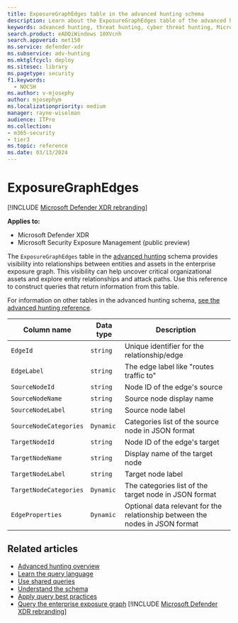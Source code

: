 ```yaml
---
title: ExposureGraphEdges table in the advanced hunting schema
description: Learn about the ExposureGraphEdges table of the advanced hunting schema, which provides attack surface information, to help you understand how potential threats might reach, and compromise, valuable assets.
keywords: advanced hunting, threat hunting, cyber threat hunting, Microsoft Defender XDR, microsoft 365, m365, search, query, telemetry, schema reference, kusto, table, column, data type, description, ExposureGraphEdges, EdgeId, EdgeLabel, SourceNodeName, SourceNodeLabel, TargetNodeName, TargetNodeLabel, SourceNodeCategories, TargetNodeCategories, EdgeProperties
search.product: eADQiWindows 10XVcnh
search.appverid: met150
ms.service: defender-xdr
ms.subservice: adv-hunting
ms.mktglfcycl: deploy
ms.sitesec: library
ms.pagetype: security
f1.keywords: 
  - NOCSH
ms.author: v-mjosephy
author: mjosephym
ms.localizationpriority: medium
manager: rayne-wiselman
audience: ITPro
ms.collection: 
- m365-security
- tier3
ms.topic: reference
ms.date: 03/13/2024
---
```


# ExposureGraphEdges

[!INCLUDE [Microsoft Defender XDR rebranding](../includes/microsoft-defender.md)]

**Applies to:**

- Microsoft Defender XDR
- Microsoft Security Exposure Management (public preview)

The `ExposureGraphEdges` table in the [advanced hunting](advanced-hunting-overview.md) schema provides visibility into relationships between entities and assets in the enterprise exposure graph. This visibility can help uncover critical organizational assets and explore entity relationships and attack paths. Use this reference to construct queries that return information from this table.

For information on other tables in the advanced hunting schema, [see the advanced hunting reference](advanced-hunting-schema-tables.md).

| Column name | Data type | Description |
|-------------|-----------|-------------|
| `EdgeId` |  `string` |   Unique identifier for the relationship/edge |
| `EdgeLabel` |  `string` |   The edge label like "routes traffic to" |
| `SourceNodeId` |  `string` |   Node ID of the edge's source |
| `SourceNodeName` |  `string` |   Source node display name |
| `SourceNodeLabel` |  `string` |   Source node label |
| `SourceNodeCategories` |  `Dynamic` | Categories list of the source node in JSON format |
| `TargetNodeId` |  `string` |   Node ID of the edge's target |
| `TargetNodeName` |  `string` |   Display name of the target node |
| `TargetNodeLabel` |  `string` |   Target node label |
| `TargetNodeCategories` |  `Dynamic` | The categories list of the target node in JSON format |
| `EdgeProperties` |  `Dynamic` | Optional data relevant for the relationship between the nodes in JSON format |

## Related articles

- [Advanced hunting overview](advanced-hunting-overview.md)
- [Learn the query language](advanced-hunting-query-language.md)
- [Use shared queries](advanced-hunting-shared-queries.md)
- [Understand the schema](advanced-hunting-schema-tables.md)
- [Apply query best practices](advanced-hunting-best-practices.md)
- [Query the enterprise exposure graph](/security-exposure-management/query-enterprise-exposure-graph)
[!INCLUDE [Microsoft Defender XDR rebranding](../../includes/defender-m3d-techcommunity.md)]
